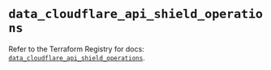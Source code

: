 # `data_cloudflare_api_shield_operations`

Refer to the Terraform Registry for docs: [`data_cloudflare_api_shield_operations`](https://registry.terraform.io/providers/cloudflare/cloudflare/5.10.0/docs/data-sources/api_shield_operations).
